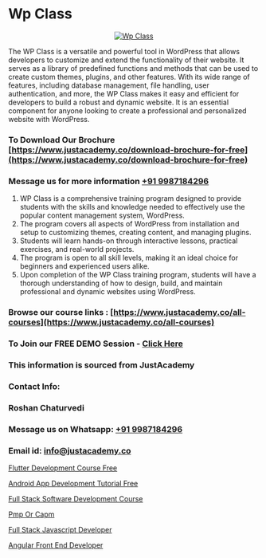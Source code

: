 # Wp Class

<p align="center">
  <a href="https://justacademy.co/course-detail/wordpress-training">
    <img src="https://justacademy.co/storage2/course_image/1677245494_course_image.webp" alt="Wp Class">
  </a>
</p>


The WP Class is a versatile and powerful tool in WordPress that allows developers to customize and extend the functionality of their website. It serves as a library of predefined functions and methods that can be used to create custom themes, plugins, and other features. With its wide range of features, including database management, file handling, user authentication, and more, the WP Class makes it easy and efficient for developers to build a robust and dynamic website. It is an essential component for anyone looking to create a professional and personalized website with WordPress.
### To Download Our Brochure [https://www.justacademy.co/download-brochure-for-free](https://www.justacademy.co/download-brochure-for-free)
### Message us for more information [+91 9987184296](https://api.whatsapp.com/send?phone=919987184296)
1) WP Class is a comprehensive training program designed to provide students with the skills and knowledge needed to effectively use the popular content management system, WordPress.
2) The program covers all aspects of WordPress from installation and setup to customizing themes, creating content, and managing plugins.
3) Students will learn hands-on through interactive lessons, practical exercises, and real-world projects.
4) The program is open to all skill levels, making it an ideal choice for beginners and experienced users alike.
5) Upon completion of the WP Class training program, students will have a thorough understanding of how to design, build, and maintain professional and dynamic websites using WordPress.

### Browse our course links : [https://www.justacademy.co/all-courses](https://www.justacademy.co/all-courses) 
### To Join our FREE DEMO Session - [Click Here](https://www.justacademy.co/register-for-course-demo)


### This information is sourced from JustAcademy
### Contact Info:
### Roshan Chaturvedi
### Message us on Whatsapp: [+91 9987184296](https://api.whatsapp.com/send?phone=919987184296)
### Email id: [info@justacademy.co](mailto:info@justacademy.co)
                
[Flutter Development Course Free](https://www.linkedin.com/pulse/flutter-development-course-free-justacademy-beangaluru-arhzc/)

[Android App Development Tutorial Free](https://www.linkedin.com/pulse/android-app-development-tutorial-free-justacademy-beangaluru-0ovbc/)

[Full Stack Software Development Course](https://medium.com/@prempja40/full-stack-software-development-course-5351819cdde2)

[Pmp Or Capm](https://medium.com/@kamblerajas684/pmp-or-capm-6477d9dc40c2)

[Full Stack Javascript Developer](https://justacademyin.github.io/Articles/Full-Stack-Javascript-Developer)

[Angular Front End Developer](https://justacademyin.github.io/Articles/Angular-Front-End-Developer)

